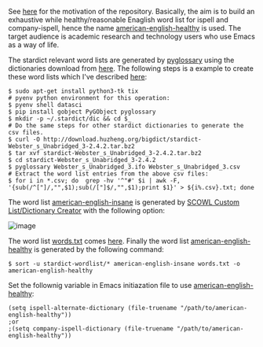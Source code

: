 See [here](https://lists.gnu.org/archive/html/help-gnu-emacs/2021-08/msg00138.html) for the motivation of the repository. Basically, the aim is to build an exhaustive while healthy/reasonable Enaglish word list for ispell and company-ispell, hence the name [american-english-healthy](https://github.com/hongyi-zhao/english-wordlist/blob/master/american-english-healthy) is used. The target audience is academic research and technology users who use Emacs as a way of life.

The stardict relevant word lists are generated by [pyglossary](https://github.com/ilius/pyglossary) using the dictionaries download from [here](http://download.huzheng.org/bigdict). The following steps is a example to create these word lists which I've described [here](https://github.com/company-mode/company-mode/issues/1146#issuecomment-886172208):

```shell
$ sudo apt-get install python3-tk tix
# pyenv python environment for this operation:
$ pyenv shell datasci
$ pip install gobject PyGObject pyglossary
$ mkdir -p ~/.stardict/dic && cd $_
# Do the same steps for other stardict dictionaries to generate the csv files.
$ curl -O http://download.huzheng.org/bigdict/stardict-Webster_s_Unabridged_3-2.4.2.tar.bz2
$ tar xvf stardict-Webster_s_Unabridged_3-2.4.2.tar.bz2
$ cd stardict-Webster_s_Unabridged_3-2.4.2
$ pyglossary Webster_s_Unabridged_3.ifo Webster_s_Unabridged_3.csv
# Extract the word list entries from the above csv files:
$ for i in *.csv; do  grep -hv '^"#' $i | awk -F, '{sub(/^["]/,"",$1);sub(/["]$/,"",$1);print $1}' > ${i%.csv}.txt; done
```
The word list [american-english-insane](https://github.com/hongyi-zhao/english-wordlist/blob/master/american-english-insane) is generated by [SCOWL Custom List/Dictionary Creator](http://app.aspell.net/create) with the following option:

![image](https://user-images.githubusercontent.com/11155854/128634359-d13323a0-38ab-4adb-b06e-90b093c50531.png)

The word list [words.txt](https://github.com/hongyi-zhao/english-wordlist/blob/master/words.txt) comes [here](https://github.com/dwyl/english-words/blob/master/words.txt). Finally the word list [american-english-healthy](https://github.com/hongyi-zhao/english-wordlist/blob/master/american-english-healthy) is generated by the following command:

```shell
$ sort -u stardict-wordlist/* american-english-insane words.txt -o american-english-healthy
```

Set the follownig variable in Emacs initiazation file to use [american-english-healthy](https://github.com/hongyi-zhao/english-wordlist/blob/master/american-english-healthy):

```emacs-lisp
(setq ispell-alternate-dictionary (file-truename "/path/to/american-english-healthy"))
;or
;(setq company-ispell-dictionary (file-truename "/path/to/american-english-healthy"))
```        
